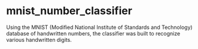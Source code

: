 # mnist_number_classifier

Using the MNIST (Modified National Institute of Standards and Technology) database of handwritten numbers, the classifier was built to recognize various handwritten digits.